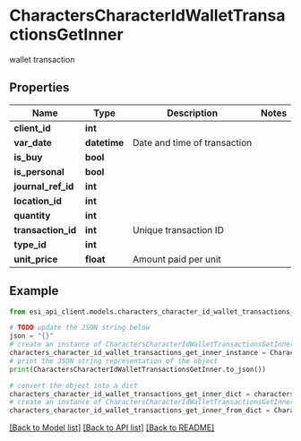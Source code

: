 # CharactersCharacterIdWalletTransactionsGetInner

wallet transaction

## Properties

Name | Type | Description | Notes
------------ | ------------- | ------------- | -------------
**client_id** | **int** |  | 
**var_date** | **datetime** | Date and time of transaction | 
**is_buy** | **bool** |  | 
**is_personal** | **bool** |  | 
**journal_ref_id** | **int** |  | 
**location_id** | **int** |  | 
**quantity** | **int** |  | 
**transaction_id** | **int** | Unique transaction ID | 
**type_id** | **int** |  | 
**unit_price** | **float** | Amount paid per unit | 

## Example

```python
from esi_api_client.models.characters_character_id_wallet_transactions_get_inner import CharactersCharacterIdWalletTransactionsGetInner

# TODO update the JSON string below
json = "{}"
# create an instance of CharactersCharacterIdWalletTransactionsGetInner from a JSON string
characters_character_id_wallet_transactions_get_inner_instance = CharactersCharacterIdWalletTransactionsGetInner.from_json(json)
# print the JSON string representation of the object
print(CharactersCharacterIdWalletTransactionsGetInner.to_json())

# convert the object into a dict
characters_character_id_wallet_transactions_get_inner_dict = characters_character_id_wallet_transactions_get_inner_instance.to_dict()
# create an instance of CharactersCharacterIdWalletTransactionsGetInner from a dict
characters_character_id_wallet_transactions_get_inner_from_dict = CharactersCharacterIdWalletTransactionsGetInner.from_dict(characters_character_id_wallet_transactions_get_inner_dict)
```
[[Back to Model list]](../README.md#documentation-for-models) [[Back to API list]](../README.md#documentation-for-api-endpoints) [[Back to README]](../README.md)


